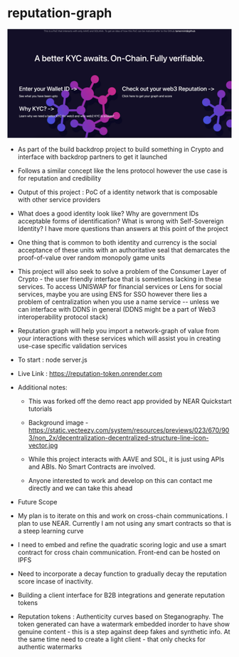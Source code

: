 # reputation-graph

![A Better KYC awaits. On-Chain. Fully verifiable](./TitlePage.png)

- As part of the build backdrop project to build something in Crypto and interface with backdrop partners to get it launched

- Follows a similar concept like the lens protocol however the use case is for reputation and credibility

- Output of this project : PoC of a identity network that is composable with other service providers

- What does a good identity look like? Why are government IDs acceptable forms of identification? What is wrong with Self-Sovereign Identity? I have more questions than answers at this point of the project

- One thing that is common to both identity and currency is the social acceptance of these units with an authoritative seal that demarcates the proof-of-value over random monopoly game units

- This project will also seek to solve a problem of the Consumer Layer of Crypto - the user friendly interface that is sometimes lacking in these services. To access UNISWAP for financial services or Lens for social services, maybe you are using ENS for SSO however there lies a problem of centralization when you use a name service -- unless we can interface with DDNS in general (DDNS might be a part of Web3 interoperability protocol stack)

- Reputation graph will help you import a network-graph of value from your interactions with these services which will assist you in creating use-case specific validation services

- To start : node server.js

- Live Link : https://reputation-token.onrender.com

- Additional notes:

  - This was forked off the demo react app provided by NEAR Quickstart tutorials
  - Background image - https://static.vecteezy.com/system/resources/previews/023/670/903/non_2x/decentralization-decentralized-structure-line-icon-vector.jpg

  - While this project interacts with AAVE and SOL, it is just using APIs and ABIs. No Smart Contracts are involved.

  - Anyone interested to work and develop on this can contact me directly and we can take this ahead

- Future Scope
- My plan is to iterate on this and work on cross-chain communications. I plan to use NEAR. Currently I am not using any smart contracts so that is a steep learning curve
- I need to embed and refine the quadratic scoring logic and use a smart contract for cross chain communication. Front-end can be hosted on IPFS
- Need to incorporate a decay function to gradually decay the reputation score incase of inactivity. 
- Building a client interface for B2B integrations and generate reputation tokens
- Reputation tokens : Authenticity curves based on Steganography. The token generated can have a watermark embedded inorder to have show genuine content - this is a step against deep fakes and synthetic info. At the same time need to create a light client - that only checks for authentic watermarks
